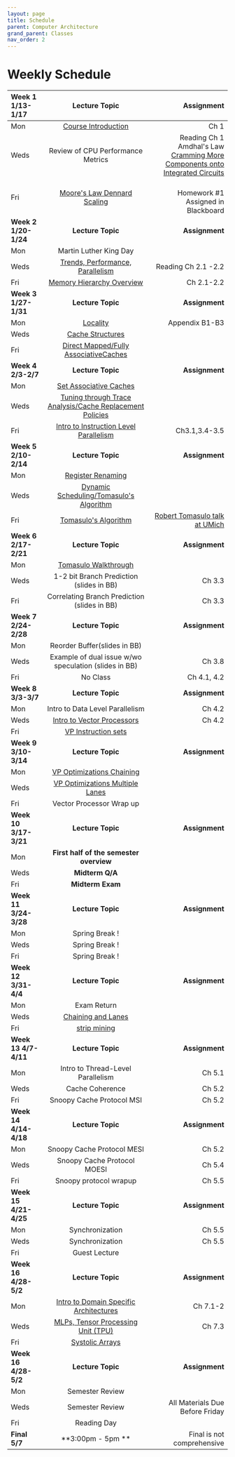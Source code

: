 ```yaml
---
layout: page
title: Schedule
parent: Computer Architecture
grand_parent: Classes
nav_order: 2
---
```


# Weekly Schedule

| Week 1 1/13-1/17       | Lecture Topic                          | Assignment          |
| :----------- | :----------------------------------------------: | --------------------:|
| Mon   | [Course Introduction](../../_modules/eecs-4213/intro-spr25.pdf) |  Ch 1    |
| Weds   | Review of CPU Performance Metrics   |    Reading Ch 1 Amdhal's Law  <br> [Cramming More Components onto Integrated Circuits](../../_modules/eecs-4213/gordon_moore_1965_article.pdf)|
| Fri  |  [Moore's Law Dennard Scaling](../../_modules/eecs-4213/moore-dennard.pdf)  |  <br> Homework #1 Assigned in Blackboard <br> |
| **Week 2 1/20-1/24**       |  **Lecture Topic**                        | **Assignment**          |
| Mon   | Martin Luther King Day  |    |
| Weds  |  [Trends, Performance, Parallelism](../../_modules/eecs-4213/trends,parallelism,performance.pdf)|  Reading Ch 2.1 -2.2  |
| Fri   |  [Memory Hierarchy Overview](../../_modules/eecs-4213/cacheuark24.pdf)| Ch 2.1-2.2   |
| **Week 3 1/27-1/31**       |  **Lecture Topic**                    |     **Assignment**      |
| Mon   |  [Locality](../../_modules/eecs-4213/cacheuark24.pdf) | Appendix B1-B3  |
| Weds  | [Cache Structures](../../_modules/eecs-4213/cacheuark24.pdf) |   |
| Fri   |  [Direct Mapped/Fully AssociativeCaches](../../_modules/eecs-4213/cacheuark24.pdf)|   |
| **Week 4 2/3-2/7**       |  **Lecture Topic**                        | **Assignment**          |
| Mon   |  [Set Associative Caches](../../_modules/eecs-4213/cacheuark24.pdf)|   |
| Weds  |  [Tuning through Trace Analysis/Cache Replacement Policies](../../_modules/eecs-4213/cacheuark24.pdf)|   |
| Fri   |  [Intro to Instruction Level Parallelism](../../_modules/eecs-4213/Tomosulo.pdf)|Ch3.1,3.4-3.5   |
| **Week 5 2/10-2/14**       |  **Lecture Topic**                    |     **Assignment**      |
| Mon   |  [Register Renaming](../../_modules/eecs-4213/Tomosulo.pdf)|   |
| Weds  |  [Dynamic Scheduling/Tomasulo's Algorithm](../../_modules/eecs-4213/Tomosulo.pdf)|   |
| Fri   |  [Tomasulo's Algorithm](../../_modules/eecs-4213/Tomosulo.pdf)| [Robert Tomasulo talk at UMich](https://www.youtube.com/watch?v=S6weTM1tNzQ)  |
| **Week 6 2/17-2/21**       |  **Lecture Topic**                        | **Assignment**          |
| Mon   |  [Tomasulo Walkthrough](../../_modules/eecs-4213/Tomosulo.pdf)|   |
| Weds  |  1-2 bit Branch Prediction (slides in BB)| Ch 3.3  |
| Fri   |  Correlating Branch Prediction (slides in BB)| Ch 3.3  |
| **Week 7 2/24-2/28**       |  **Lecture Topic**                    |     **Assignment**      |
| Mon   |  Reorder Buffer(slides in BB)|   |
| Weds  |  Example of dual issue w/wo speculation (slides in BB)| Ch 3.8  |
| Fri   |  No Class | Ch 4.1, 4.2  |
| **Week 8 3/3-3/7**       |  **Lecture Topic**                        | **Assignment**          |
| Mon   |  Intro to Data Level Parallelism  | Ch 4.2  |
| Weds  |  [Intro to Vector Processors](../../_modules/eecs-4213/VP.AppG.pdf) | Ch 4.2  |
| Fri   |  [VP Instruction sets](../../_modules/eecs-4213/VP.AppG.pdf) |   |
| **Week 9 3/10-3/14**       |  **Lecture Topic**                    |     **Assignment**      |
| Mon   |  [VP Optimizations Chaining](../../_modules/eecs-4213/VP.AppG.pdf)|   |
| Weds  |   [VP Optimizations Multiple Lanes](../../_modules/eecs-4213/VP.AppG.pdf)|   |
| Fri   |  Vector Processor Wrap up|   |
| **Week 10 3/17-3/21**       |  **Lecture Topic**                    |     **Assignment**      |
| Mon   | **First half of the semester overview** |   |
| Weds  |  **Midterm Q/A**|   |
| Fri   | **Midterm Exam** |   |
| **Week 11 3/24-3/28**       |  **Lecture Topic**                        | **Assignment**          |
| Mon   |  Spring Break !     |
| Weds   |  Spring Break !|    |
| Fri  |    Spring Break ! |  |
| **Week 12 3/31-4/4**       |  **Lecture Topic**                        | **Assignment**          |
| Mon   | Exam Return |   |
| Weds  | [Chaining and Lanes](../../_modules/eecs-4213/VP.AppG.pdf) |   |
| Fri   |  [strip mining](../../_modules/eecs-4213/VP.AppG.pdf)|   |
| **Week 13 4/7-4/11**       |  **Lecture Topic**                        | **Assignment**          |
| Mon   | Intro to Thread-Level Parallelism |  Ch 5.1 |
| Weds  |  Cache Coherence| Ch 5.2  |
| Fri   |  Snoopy Cache Protocol MSI|  Ch 5.2 |
| **Week 14 4/14-4/18**       |  **Lecture Topic**                        | **Assignment**          |
| Mon   |  Snoopy Cache Protocol MESI | Ch 5.2   |
| Weds  |  Snoopy Cache Protocol MOESI | Ch 5.4  |
| Fri   |  Snoopy protocol wrapup | Ch 5.5   |
| **Week 15 4/21-4/25**       |  **Lecture Topic**                        | **Assignment**          |
| Mon   |  Synchronization | Ch 5.5  |
| Weds  |  Synchronization | Ch 5.5  |
| Fri   |  Guest Lecture |   |
| **Week 16 4/28-5/2**       |  **Lecture Topic**                        | **Assignment**          |
| Mon   |  [Intro to Domain Specific Architectures](../../_modules/eecs-4213/ch7-DSA.pdf) | Ch 7.1-2 |
| Weds  |  [MLPs, Tensor Processing Unit (TPU)](../../_modules/eecs-4213/ch7-DSA.pdf) | Ch 7.3 |
| Fri   |  [Systolic Arrays](../../_modules/eecs-4213/ch7-DSA.pdf) |  |
| **Week 16 4/28-5/2**       |  **Lecture Topic**                        | **Assignment**          |
| Mon   |  Semester Review |  |
| Weds  |  Semester Review | All Materials Due Before Friday  |
| Fri   |  Reading Day|   |
| **Final 5/7**       |  **3:00pm - 5pm **                    | Final is not comprehensive         |


